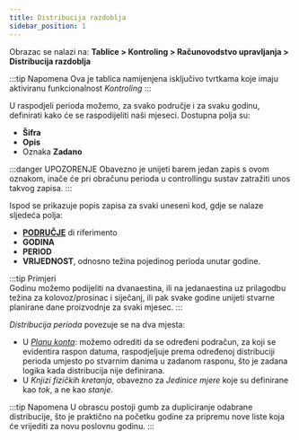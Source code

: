```yaml
---
title: Distribucija razdoblja
sidebar_position: 1
---
```


Obrazac se nalazi na: **Tablice > Kontroling > Računovodstvo upravljanja > Distribucija razdoblja**

:::tip Napomena
Ova je tablica namijenjena isključivo tvrtkama koje imaju aktiviranu funkcionalnost *Kontroling*
:::

U raspodjeli perioda možemo, za svako područje i za svaku godinu, definirati kako će se raspodijeliti naši mjeseci. Dostupna polja su:

- **Šifra**
- **Opis**
- Oznaka **Zadano**

:::danger UPOZORENJE
Obavezno je unijeti barem jedan zapis s ovom oznakom, inače će pri obračunu perioda u controllingu sustav zatražiti unos takvog zapisa.
:::

Ispod se prikazuje popis zapisa za svaki uneseni kod, gdje se nalaze sljedeća polja:
- [**PODRUČJE**](/docs/controlling/controlling-parametrization/controlling-specific-settings/area-types-areas) di riferimento
- **GODINA** 
- **PERIOD**
- **VRIJEDNOST**, odnosno težina pojedinog perioda unutar godine.

:::tip Primjeri  
Godinu možemo podijeliti na dvanaestina, ili na jedanaestina uz prilagodbu težina za kolovoz/prosinac i siječanj, ili pak svake godine unijeti stvarne planirane dane proizvodnje za svaki mjesec.
:::

*Distribucija perioda* povezuje se na dva mjesta: 
- U [*Planu konta*](/docs/erp-home/registers/accounting/analytic-chart-of-accounts): možemo odrediti da se određeni podračun, za koji se evidentira raspon datuma, raspodjeljuje prema određenoj distribuciji perioda umjesto po stvarnim danima u zadanom rasponu, što je zadana logika kada distribucija nije definirana.
- U *Knjizi fizičkih kretanja*, obavezno za *Jedinice mjere* koje su definirane kao *tok*, a ne kao *stanje*.


:::tip Napomena
U obrascu postoji gumb za dupliciranje odabrane distribucije, što je praktično na početku godine za pripremu nove liste koja će vrijediti za novu poslovnu godinu.
:::





